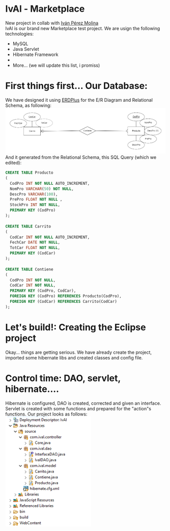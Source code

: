# IvAl - Marketplace
New project in collab with <a href="https://github.com/ivanperezmolina" target="_blank">Iván Pérez Molina</a> <br>
IvAl is our brand new Marketplace test project. We are usign the following technologies: <br>
<ul>
    <li>MySQL</li>
    <li>Java Servlet</li>
    <li>Hibernate Framework<li>
    <li>More... (we will update this list, i promiss)</li>
</ul>

<h1>First things first... Our Database:</h1>
We have designed it using <a href="https://erdplus.com" target="_blank">ERDPlus</a> for the E/R Diagram and Relational Schema, as following:
<img src="Files/ERDiagram.png">
And it generated from the Relational Schema, this SQL Query (which we edited):

```SQL
CREATE TABLE Producto
(
  CodPro INT NOT NULL AUTO_INCREMENT,
  NomPro VARCHAR(50) NOT NULL,
  DescPro VARCHAR(100),
  PrePro FLOAT NOT NULL ,
  StockPro INT NOT NULL,
  PRIMARY KEY (CodPro)
);

CREATE TABLE Carrito
(
  CodCar INT NOT NULL AUTO_INCREMENT,
  FechCar DATE NOT NULL,
  TotCar FLOAT NOT NULL,  
  PRIMARY KEY (CodCar)
);

CREATE TABLE Contiene
(
  CodPro INT NOT NULL,
  CodCar INT NOT NULL,
  PRIMARY KEY (CodPro, CodCar),
  FOREIGN KEY (CodPro) REFERENCES Producto(CodPro),
  FOREIGN KEY (CodCar) REFERENCES Carrito(CodCar)
);
```

<h1>Let's build!: Creating the Eclipse project</h1>
Okay... things are getting serious. We have already create the project, imported some hibernate libs and created classes and config file.
<h1> Control time: DAO, servlet, hibernate.... </h1>
Hibernate is configured, DAO is created, corrected and given an interface. Servlet is created with some functions and prepared for the "action"s functions. Our project looks as follows:
<img src="Files/projecttree.png">